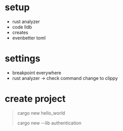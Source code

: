 # setup

+ rust analyzer
+ code lldb
+ creates
+ evenbetter toml

# settings

+ breakpoint everywhere
+ rust analyzer -> check command change to clippy

# create project

> cargo new hello_world
> 
> cargo new --lib authentication
